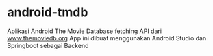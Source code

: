 # android-tmdb
Aplikasi Android The Movie Database fetching API dari www.themoviedb.org
App ini dibuat menggunakan Android Studio dan Springboot sebagai Backend
